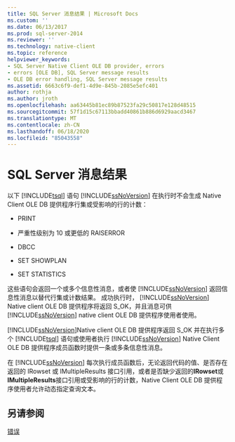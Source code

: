 ```yaml
---
title: SQL Server 消息结果 | Microsoft Docs
ms.custom: ''
ms.date: 06/13/2017
ms.prod: sql-server-2014
ms.reviewer: ''
ms.technology: native-client
ms.topic: reference
helpviewer_keywords:
- SQL Server Native Client OLE DB provider, errors
- errors [OLE DB], SQL Server message results
- OLE DB error handling, SQL Server message results
ms.assetid: 6663c6f9-def1-4d9e-845b-2085e5efc401
author: rothja
ms.author: jroth
ms.openlocfilehash: aa63445b81ec89b87523fa29c50817e128d48515
ms.sourcegitcommit: 57f1d15c67113bbadd40861b886d6929aacd3467
ms.translationtype: MT
ms.contentlocale: zh-CN
ms.lasthandoff: 06/18/2020
ms.locfileid: "85043558"
---
```

# <a name="sql-server-message-results"></a>SQL Server 消息结果
  以下 [!INCLUDE[tsql](../../includes/tsql-md.md)] 语句 [!INCLUDE[ssNoVersion](../../includes/ssnoversion-md.md)] 在执行时不会生成 Native Client OLE DB 提供程序行集或受影响的行的计数：  
  
-   PRINT  
  
-   严重性级别为 10 或更低的 RAISERROR  
  
-   DBCC  
  
-   SET SHOWPLAN  
  
-   SET STATISTICS  
  
 这些语句会返回一个或多个信息性消息，或者使 [!INCLUDE[ssNoVersion](../../includes/ssnoversion-md.md)] 返回信息性消息以替代行集或计数结果。 成功执行时， [!INCLUDE[ssNoVersion](../../includes/ssnoversion-md.md)] Native client OLE DB 提供程序将返回 S_OK，并且消息可供 [!INCLUDE[ssNoVersion](../../includes/ssnoversion-md.md)] native client OLE DB 提供程序使用者使用。  
  
 [!INCLUDE[ssNoVersion](../../includes/ssnoversion-md.md)]Native client OLE DB 提供程序返回 S_OK 并在执行多个 [!INCLUDE[tsql](../../includes/tsql-md.md)] 语句或使用者执行 [!INCLUDE[ssNoVersion](../../includes/ssnoversion-md.md)] Native Client OLE DB 提供程序成员函数时提供一条或多条信息性消息。  
  
 在 [!INCLUDE[ssNoVersion](../../includes/ssnoversion-md.md)] 每次执行成员函数后，无论返回代码的值、是否存在返回的 IRowset 或 IMultipleResults 接口引用，或者是否缺少返回的**IRowset**或**IMultipleResults**接口引用或受影响的行的计数，Native Client OLE DB 提供程序使用者允许动态指定查询文本。  
  
## <a name="see-also"></a>另请参阅  
 [错误](errors.md)  
  
  
